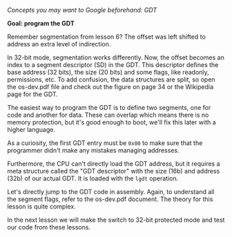 *Concepts you may want to Google beforehand: GDT*

**Goal: program the GDT**

Remember segmentation from lesson 6? The offset was left shifted
to address an extra level of indirection.

In 32-bit mode, segmentation works differently. Now, the offset becomes an
index to a segment descriptor (SD) in the GDT. This descriptor defines
the base address (32 bits), the size (20 bits) and some flags, like
readonly, permissions, etc. To add confusion, the data structures are split,
so open the os-dev.pdf file and check out the figure on page 34 or the 
Wikipedia page for the GDT.

The easiest way to program the GDT is to define two segments, one for code
and another for data. These can overlap which means there is no memory protection,
but it's good enough to boot, we'll fix this later with a higher language.

As a curiosity, the first GDT entry must be `0x00` to make sure that the
programmer didn't make any mistakes managing addresses.

Furthermore, the CPU can't directly load the GDT address, but it requires
a meta structure called the "GDT descriptor" with the size (16b) and address
(32b) of our actual GDT. It is loaded with the `lgdt` operation.

Let's directly jump to the GDT code in assembly. Again, to understand
all the segment flags, refer to the os-dev.pdf document. The theory for
this lesson is quite complex.

In the next lesson we will make the switch to 32-bit protected mode
and test our code from these lessons.
